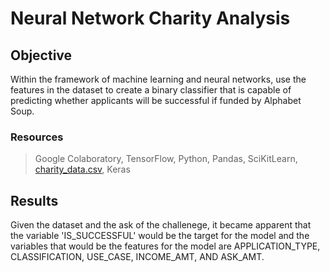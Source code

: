 # Neural Network Charity Analysis

## Objective
Within the framework of machine learning and neural networks, use the features in the dataset to create a binary classifier that is capable of predicting whether applicants will be successful if funded by Alphabet Soup.

### Resources
> Google Colaboratory, TensorFlow, Python, Pandas, SciKitLearn, [charity_data.csv](https://raw.githubusercontent.com/MRLinares/Neural_Network_Charity_Analysis/main/Resources/charity_data.csv), Keras

## Results

Given the dataset and the ask of the challenege, it became apparent that the variable 'IS_SUCCESSFUL' would be the target for the model and the variables that would be the features for the model are APPLICATION_TYPE, CLASSIFICATION, USE_CASE, INCOME_AMT, AND ASK_AMT.
